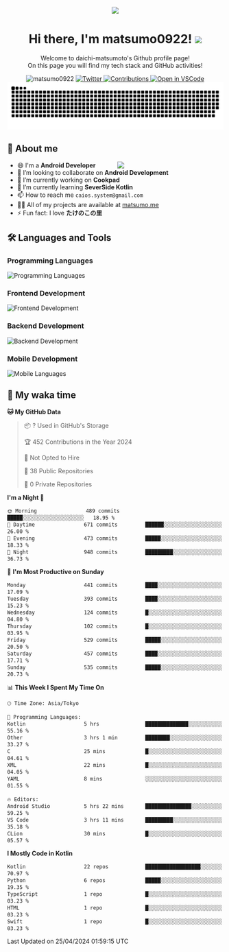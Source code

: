 <p align="center"><img src="https://capsule-render.vercel.app/api?type=waving&color=gradient&height=300&section=header&text=Hi%20I%27m%20matsumo&fontSize=90&animation=fadeIn&fontAlignY=38&desc=Welcome%20to%20daichi-matsumoto%27s%20GitHub%20profile%20&descAlignY=55&descAlign=62"></p>

<h1 align="center">Hi there, I'm matsumo0922! <img src="https://media.giphy.com/media/hvRJCLFzcasrR4ia7z/giphy.gif" width="32"></h1>

<p align="center">
Welcome to daichi-matsumoto's Github profile page!<br>
On this page you will find my tech stack and GitHub activities!
</p>

<div align="center">
  <img src="https://komarev.com/ghpvc/?username=matsumo0922&label=Profile%20views&color=ac3726&style=flat" alt="matsumo0922" />
  <a href="https://twitter.com/matsumo0922">
    <img src="https://badgen.net/badge/twitter/@matsumo0922?icon=twitter" alt="Twitter" />
  </a>
  <a href="https://qiita.com/matsumo0922">
    <img src="https://badgen.org/img/qiita/matsumo0922/contributions?style=flat" alt="Contributions" />
  </a>
  <a href="https://open.vscode.dev/matsumo0922/matsumo0922">
    <img alt="Open in VSCode" src="https://img.shields.io/static/v1?logo=visualstudiocode&label=&message=Open%20in%20Visual%20Studio%20Code&labelColor=2c2c32&color=007acc&logoColor=007acc" />
  </a>
</div>

<picture>
  <source media="(prefers-color-scheme: dark)" srcset="./resources/github-contribution-grid-snake-dark.svg" />
  <source media="(prefers-color-scheme: light)" srcset="./resources/github-contribution-grid-snake-light.svg" />
  <img alt="github-snake" src="./resources/github-contribution-grid-snake-light.svg" />
</picture>

## 📝 About me

<picture>
  <source media="(prefers-color-scheme: dark)" srcset="https://github-readme-stats.vercel.app/api?username=matsumo0922&show_icons=true&locale=en&theme=dark" />
  <source media="(prefers-color-scheme: light)" srcset="https://github-readme-stats.vercel.app/api?username=matsumo0922&show_icons=true&locale=en&theme=default" />
  <img align="right" width="49%" src="https://github-readme-stats.vercel.app/api?username=matsumo0922&show_icons=true&locale=en&theme=default" />
</picture>

- 😄 I'm a **Android Developer**
- 👯 I’m looking to collaborate on **Android Development**
- 🔭 I’m currently working on **Cookpad**
- 🌱 I’m currently learning **SeverSide Kotlin**
- 📫 How to reach me `caios.system@gmail.com`
- 👨‍💻 All of my projects are available at [matsumo.me](matsumo.me)
- ⚡ Fun fact: I love **たけのこの里**

## 🛠️ Languages and Tools

### Programming Languages
![Programming Languages](https://skillicons.dev/icons?i=kotlin,java,c,cpp,ruby,py,md)

### Frontend Development
![Frontend Development](https://skillicons.dev/icons?i=kotlin,next,react,html,css)

### Backend Development
![Backend Development](https://skillicons.dev/icons?i=kotlin,graphql,rails,redis,nodejs)

### Mobile Development
![Mobile Languages](https://skillicons.dev/icons?i=kotlin,ktor)

## 📌 My waka time
<!--START_SECTION:waka-->
**🐱 My GitHub Data** 

> 📦 ? Used in GitHub's Storage 
 > 
> 🏆 452 Contributions in the Year 2024
 > 
> 🚫 Not Opted to Hire
 > 
> 📜 38 Public Repositories 
 > 
> 🔑 0 Private Repositories 
 > 
**I'm a Night 🦉** 

```text
🌞 Morning                489 commits         █████░░░░░░░░░░░░░░░░░░░░   18.95 % 
🌆 Daytime                671 commits         ██████░░░░░░░░░░░░░░░░░░░   26.00 % 
🌃 Evening                473 commits         █████░░░░░░░░░░░░░░░░░░░░   18.33 % 
🌙 Night                  948 commits         █████████░░░░░░░░░░░░░░░░   36.73 % 
```
📅 **I'm Most Productive on Sunday** 

```text
Monday                   441 commits         ████░░░░░░░░░░░░░░░░░░░░░   17.09 % 
Tuesday                  393 commits         ████░░░░░░░░░░░░░░░░░░░░░   15.23 % 
Wednesday                124 commits         █░░░░░░░░░░░░░░░░░░░░░░░░   04.80 % 
Thursday                 102 commits         █░░░░░░░░░░░░░░░░░░░░░░░░   03.95 % 
Friday                   529 commits         █████░░░░░░░░░░░░░░░░░░░░   20.50 % 
Saturday                 457 commits         ████░░░░░░░░░░░░░░░░░░░░░   17.71 % 
Sunday                   535 commits         █████░░░░░░░░░░░░░░░░░░░░   20.73 % 
```


📊 **This Week I Spent My Time On** 

```text
🕑︎ Time Zone: Asia/Tokyo

💬 Programming Languages: 
Kotlin                   5 hrs               ██████████████░░░░░░░░░░░   55.16 % 
Other                    3 hrs 1 min         ████████░░░░░░░░░░░░░░░░░   33.27 % 
C                        25 mins             █░░░░░░░░░░░░░░░░░░░░░░░░   04.61 % 
XML                      22 mins             █░░░░░░░░░░░░░░░░░░░░░░░░   04.05 % 
YAML                     8 mins              ░░░░░░░░░░░░░░░░░░░░░░░░░   01.55 % 

🔥 Editors: 
Android Studio           5 hrs 22 mins       ███████████████░░░░░░░░░░   59.25 % 
VS Code                  3 hrs 11 mins       █████████░░░░░░░░░░░░░░░░   35.18 % 
CLion                    30 mins             █░░░░░░░░░░░░░░░░░░░░░░░░   05.57 % 
```

**I Mostly Code in Kotlin** 

```text
Kotlin                   22 repos            ██████████████████░░░░░░░   70.97 % 
Python                   6 repos             █████░░░░░░░░░░░░░░░░░░░░   19.35 % 
TypeScript               1 repo              █░░░░░░░░░░░░░░░░░░░░░░░░   03.23 % 
HTML                     1 repo              █░░░░░░░░░░░░░░░░░░░░░░░░   03.23 % 
Swift                    1 repo              █░░░░░░░░░░░░░░░░░░░░░░░░   03.23 % 
```




 Last Updated on 25/04/2024 01:59:15 UTC
<!--END_SECTION:waka-->
